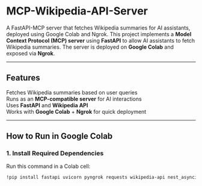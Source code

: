 # MCP-Wikipedia-API-Server
A FastAPI-MCP server that fetches Wikipedia summaries for AI assistants, deployed using Google Colab and Ngrok.
This project implements a **Model Context Protocol (MCP) server** using **FastAPI** to allow AI assistants to fetch Wikipedia summaries. The server is deployed on **Google Colab** and exposed via **Ngrok**.

---

## Features
Fetches Wikipedia summaries based on user queries  
Runs as an **MCP-compatible server** for AI interactions  
Uses **FastAPI** and **Wikipedia API**  
Works with **Google Colab** + **Ngrok** for quick deployment  

---

## How to Run in Google Colab

### 1️. Install Required Dependencies  
Run this command in a Colab cell:
```sh
!pip install fastapi uvicorn pyngrok requests wikipedia-api nest_asyncio
